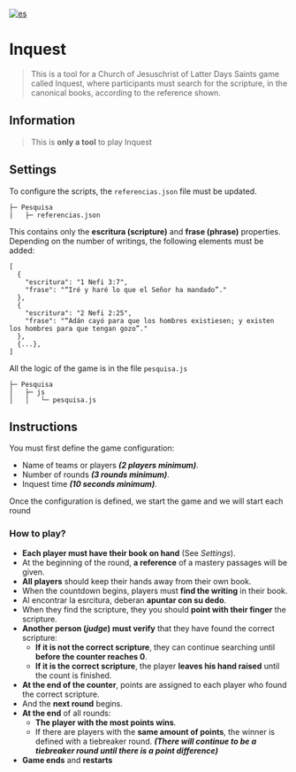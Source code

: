 [![es](https://img.shields.io/badge/lang-es-yellow.svg)](https://github.com/Dishel/Pesquisa/blob/main/README-ES.md)

# Inquest

> This is a tool for a Church of Jesuschrist of Latter Days Saints game called Inquest, where participants must search for the scripture, in the canonical books, according to the reference shown.

## Information

> This is **only a tool** to play Inquest

## Settings

To configure the scripts, the <code>referencias.json</code> file must be updated.

```
├─ Pesquisa
|   ├─ referencias.json

```

This contains only the **escritura (scripture)** and **frase (phrase)** properties. Depending on the number of writings, the following elements must be added:

```
[
  {
    "escritura": "1 Nefi 3:7",
    "frase": "“Iré y haré lo que el Señor ha mandado”."
  },
  {
    "escritura": "2 Nefi 2:25",
    "frase": "“Adán cayó para que los hombres existiesen; y existen los hombres para que tengan gozo”."
  },
  {...},
]
```

All the logic of the game is in the file <code>pesquisa.js</code>

```
├─ Pesquisa
│   ├─ js
│   │   └─ pesquisa.js
```

## Instructions

You must first define the game configuration:

- Name of teams or players **_(2 players minimum)_**.
- Number of rounds **_(3 rounds minimum)_**.
- Inquest time **_(10 seconds minimum)_**.

Once the configuration is defined, we start the game and we will start each round

### How to play?

- **Each player must have their book on hand** (See _Settings_).
- At the beginning of the round, **a reference** of a mastery passages will be given.
- **All players** should keep their hands away from their own book.
- When the countdown begins, players must **find the writing** in their book.
- Al encontrar la esrcitura, deberan **apuntar con su dedo**.
- When they find the scripture, they you should **point with their finger** the scripture.
- **Another person (_judge_) must verify** that they have found the correct scripture:
  - **If it is not the correct scripture**, they can continue searching until **before the counter reaches 0**.
  - **If it is the correct scripture**, the player **leaves his hand raised** until the count is finished.
- **At the end of the counter**, points are assigned to each player who found the correct scripture.
- And the **next round** begins.
- **At the end** of all rounds:
  - **The player with the most points wins**.
  - If there are players with the **same amount of points**, the winner is defined with a tiebreaker round. ***(There will continue to be a tiebreaker round until there is a point difference)***
- **Game ends** and **restarts**
